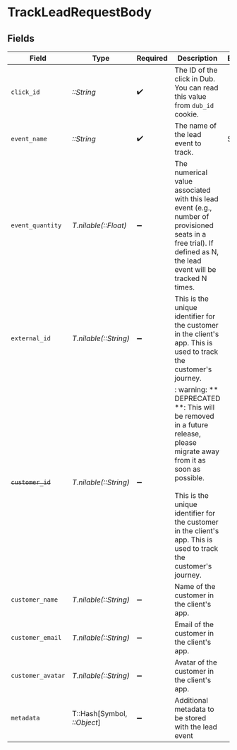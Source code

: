# TrackLeadRequestBody


## Fields

| Field                                                                                                                                                                                                                                      | Type                                                                                                                                                                                                                                       | Required                                                                                                                                                                                                                                   | Description                                                                                                                                                                                                                                | Example                                                                                                                                                                                                                                    |
| ------------------------------------------------------------------------------------------------------------------------------------------------------------------------------------------------------------------------------------------ | ------------------------------------------------------------------------------------------------------------------------------------------------------------------------------------------------------------------------------------------ | ------------------------------------------------------------------------------------------------------------------------------------------------------------------------------------------------------------------------------------------ | ------------------------------------------------------------------------------------------------------------------------------------------------------------------------------------------------------------------------------------------ | ------------------------------------------------------------------------------------------------------------------------------------------------------------------------------------------------------------------------------------------ |
| `click_id`                                                                                                                                                                                                                                 | *::String*                                                                                                                                                                                                                                 | :heavy_check_mark:                                                                                                                                                                                                                         | The ID of the click in Dub. You can read this value from `dub_id` cookie.                                                                                                                                                                  |                                                                                                                                                                                                                                            |
| `event_name`                                                                                                                                                                                                                               | *::String*                                                                                                                                                                                                                                 | :heavy_check_mark:                                                                                                                                                                                                                         | The name of the lead event to track.                                                                                                                                                                                                       | Sign up                                                                                                                                                                                                                                    |
| `event_quantity`                                                                                                                                                                                                                           | *T.nilable(::Float)*                                                                                                                                                                                                                       | :heavy_minus_sign:                                                                                                                                                                                                                         | The numerical value associated with this lead event (e.g., number of provisioned seats in a free trial). If defined as N, the lead event will be tracked N times.                                                                          |                                                                                                                                                                                                                                            |
| `external_id`                                                                                                                                                                                                                              | *T.nilable(::String)*                                                                                                                                                                                                                      | :heavy_minus_sign:                                                                                                                                                                                                                         | This is the unique identifier for the customer in the client's app. This is used to track the customer's journey.                                                                                                                          |                                                                                                                                                                                                                                            |
| ~~`customer_id`~~                                                                                                                                                                                                                          | *T.nilable(::String)*                                                                                                                                                                                                                      | :heavy_minus_sign:                                                                                                                                                                                                                         | : warning: ** DEPRECATED **: This will be removed in a future release, please migrate away from it as soon as possible.<br/><br/>This is the unique identifier for the customer in the client's app. This is used to track the customer's journey. |                                                                                                                                                                                                                                            |
| `customer_name`                                                                                                                                                                                                                            | *T.nilable(::String)*                                                                                                                                                                                                                      | :heavy_minus_sign:                                                                                                                                                                                                                         | Name of the customer in the client's app.                                                                                                                                                                                                  |                                                                                                                                                                                                                                            |
| `customer_email`                                                                                                                                                                                                                           | *T.nilable(::String)*                                                                                                                                                                                                                      | :heavy_minus_sign:                                                                                                                                                                                                                         | Email of the customer in the client's app.                                                                                                                                                                                                 |                                                                                                                                                                                                                                            |
| `customer_avatar`                                                                                                                                                                                                                          | *T.nilable(::String)*                                                                                                                                                                                                                      | :heavy_minus_sign:                                                                                                                                                                                                                         | Avatar of the customer in the client's app.                                                                                                                                                                                                |                                                                                                                                                                                                                                            |
| `metadata`                                                                                                                                                                                                                                 | T::Hash[Symbol, *::Object*]                                                                                                                                                                                                                | :heavy_minus_sign:                                                                                                                                                                                                                         | Additional metadata to be stored with the lead event                                                                                                                                                                                       |                                                                                                                                                                                                                                            |